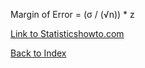 

Margin of Error = (σ / (√n)) * z


[Link to Statisticshowto.com](https://www.statisticshowto.com/probability-and-statistics/hypothesis-testing/margin-of-error/)

[Back to Index](README.md)
